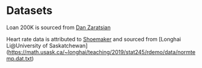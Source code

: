 # Datasets

Loan 200K is sourced from [Dan Zaratsian](https://github.com/zaratsian/Datasets/blob/master/loan_200k.csv)

Heart rate data is attributed to [Shoemaker](https://doi.org/10.1080/10691898.1996.11910512) and sourced from [Longhai Li@University of Saskatchewan] (https://math.usask.ca/~longhai/teaching/2019/stat245/rdemo/data/normtemp.dat.txt)
